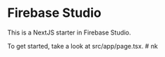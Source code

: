 # Firebase Studio

This is a NextJS starter in Firebase Studio.

To get started, take a look at src/app/page.tsx.
#   n k  
 